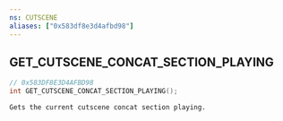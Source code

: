 ```yaml
---
ns: CUTSCENE
aliases: ["0x583df8e3d4afbd98"]
---
```

## GET_CUTSCENE_CONCAT_SECTION_PLAYING

```c
// 0x583DF8E3D4AFBD98
int GET_CUTSCENE_CONCAT_SECTION_PLAYING();
```

```
Gets the current cutscene concat section playing.
```
